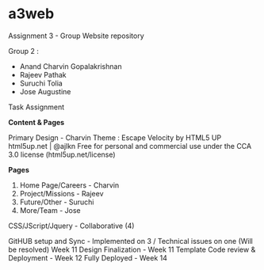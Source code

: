 # a3web
Assignment 3 - Group Website repository

Group 2 :
- Anand Charvin Gopalakrishnan
- Rajeev Pathak
- Suruchi Tolia
- Jose Augustine

Task Assignment 

<strong> Content & Pages </strong>

Primary Design  - Charvin
Theme  : 
Escape Velocity by HTML5 UP
html5up.net | @ajlkn
Free for personal and commercial use under the CCA 3.0 license (html5up.net/license)

<strong> Pages </strong> 
1. Home Page/Careers - Charvin
2. Project/Missions - Rajeev
3. Future/Other - Suruchi
4. More/Team - Jose



CSS/JScript/Jquery - Collaborative (4)

GitHUB setup and Sync - Implemented on 3 / Technical issues on one (Will be resolved) Week 11
Design Finalization   - Week 11
Template Code review & Deployment - Week 12
Fully Deployed - Week 14
